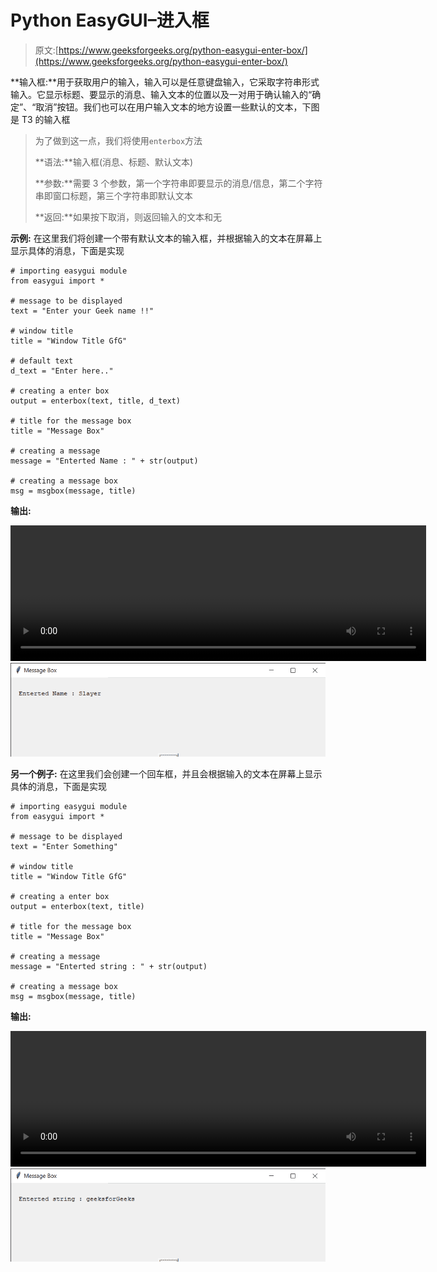 # Python EasyGUI–进入框

> 原文:[https://www.geeksforgeeks.org/python-easygui-enter-box/](https://www.geeksforgeeks.org/python-easygui-enter-box/)

**输入框:**用于获取用户的输入，输入可以是任意键盘输入，它采取字符串形式输入。它显示标题、要显示的消息、输入文本的位置以及一对用于确认输入的“确定”、“取消”按钮。我们也可以在用户输入文本的地方设置一些默认的文本，下图是
T3 的输入框

> 为了做到这一点，我们将使用`enterbox`方法
> 
> **语法:**输入框(消息、标题、默认文本)
> 
> **参数:**需要 3 个参数，第一个字符串即要显示的消息/信息，第二个字符串即窗口标题，第三个字符串即默认文本
> 
> **返回:**如果按下取消，则返回输入的文本和无

**示例:**
在这里我们将创建一个带有默认文本的输入框，并根据输入的文本在屏幕上显示具体的消息，下面是实现

```
# importing easygui module
from easygui import *

# message to be displayed
text = "Enter your Geek name !!"

# window title
title = "Window Title GfG"

# default text
d_text = "Enter here.."

# creating a enter box
output = enterbox(text, title, d_text)

# title for the message box
title = "Message Box"

# creating a message
message = "Enterted Name : " + str(output)

# creating a message box
msg = msgbox(message, title)
```

**输出:**

<video class="wp-video-shortcode" id="video-480697-1" width="665" height="217" preload="metadata" controls=""><source type="video/mp4" src="https://media.geeksforgeeks.org/wp-content/uploads/20200904015705/Window-Title-GfG-2020-09-04-01-56-34.mp4?_=1">[https://media.geeksforgeeks.org/wp-content/uploads/20200904015705/Window-Title-GfG-2020-09-04-01-56-34.mp4](https://media.geeksforgeeks.org/wp-content/uploads/20200904015705/Window-Title-GfG-2020-09-04-01-56-34.mp4)</video>
![](img/03cd4b53ec9fc4c6451e0d28c5df1baf.png)

**另一个例子:**
在这里我们会创建一个回车框，并且会根据输入的文本在屏幕上显示具体的消息，下面是实现

```
# importing easygui module
from easygui import *

# message to be displayed
text = "Enter Something"

# window title
title = "Window Title GfG"

# creating a enter box
output = enterbox(text, title)

# title for the message box
title = "Message Box"

# creating a message
message = "Enterted string : " + str(output)

# creating a message box
msg = msgbox(message, title)
```

**输出:**

<video class="wp-video-shortcode" id="video-480697-2" width="665" height="217" preload="metadata" controls=""><source type="video/mp4" src="https://media.geeksforgeeks.org/wp-content/uploads/20200904020045/Window-Title-GfG-2020-09-04-02-00-08.mp4?_=2">[https://media.geeksforgeeks.org/wp-content/uploads/20200904020045/Window-Title-GfG-2020-09-04-02-00-08.mp4](https://media.geeksforgeeks.org/wp-content/uploads/20200904020045/Window-Title-GfG-2020-09-04-02-00-08.mp4)</video>
![](img/1e01d14fe802217f4467b509239c9476.png)